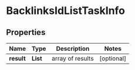 # BacklinksIdListTaskInfo


## Properties

| Name | Type | Description | Notes |
|------------ | ------------- | ------------- | -------------|
**result** | **List<BacklinksIdListResultInfo>** | array of results |[optional]|